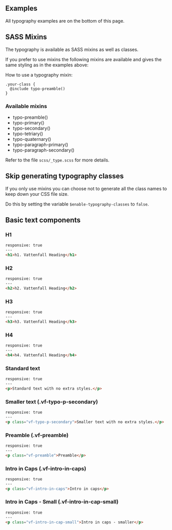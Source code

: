 ## Examples

All typography examples are on the bottom of this page.

## SASS Mixins

The typography is available as SASS mixins as well as classes.

If you prefer to use mixins the following mixins are available and gives the same styling as in the examples above:

How to use a typography mixin:

``` 
.your-class {
  @include typo-preamble()
}
```

### Available mixins

- typo-preamble()
- typo-primary()
- typo-secondary()
- typo-tetriary()
- typo-quaternary()
- typo-paragraph-primary()
- typo-paragraph-secondary()

Refer to the file `scss/_type.scss` for more details.

## Skip generating typography classes

If you only use mixins you can choose not to generate all the class names to keep down your CSS file size.

Do this by setting the variable `$enable-typography-classes` to `false`.

## Basic text components

### H1

```html
responsive: true
---
<h1>h1. Vattenfall Heading</h1>
```

### H2

```html
responsive: true
---
<h2>h2. Vattenfall Heading</h2>
```

### H3

```html
responsive: true
---
<h3>h3. Vattenfall Heading</h3>
```

### H4

```html
responsive: true
---
<h4>h4. Vattenfall Heading</h4>
```

### Standard text

```html
responsive: true
---
<p>Standard text with no extra styles.</p>
```

### Smaller text (.vf-typo-p-secondary)
```html
responsive: true
---
<p class="vf-typo-p-secondary">Smaller text with no extra styles.</p>
```

### Preamble (.vf-preamble)
```html
responsive: true
---
<p class="vf-preamble">Preamble</p>
```

### Intro in Caps (.vf-intro-in-caps)
```html
responsive: true
---
<p class="vf-intro-in-caps">Intro in caps</p>
```

### Intro in Caps - Small (.vf-intro-in-cap-small)
```html
responsive: true
---
<p class="vf-intro-in-cap-small">Intro in caps - smaller</p>
```
